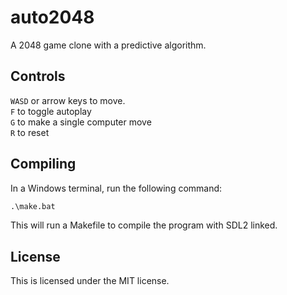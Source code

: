 # auto2048

A 2048 game clone with a predictive algorithm.

## Controls

`WASD` or arrow keys to move. \
`F` to toggle autoplay \
`G` to make a single computer move \
`R` to reset

## Compiling

In a Windows terminal, run the following command:

```cmd
.\make.bat
```

This will run a Makefile to compile the program with SDL2 linked.

## License

This is licensed under the MIT license.
